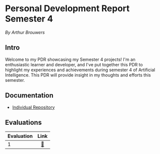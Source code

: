 # Personal Development Report Semester 4
*By Arthur Brouwers*

## Intro
Welcome to my PDR showcasing my Semester 4 projects! I'm an enthusiastic learner and developer, and I've put together this PDR to highlight my experiences and achievements during semester 4 of Artificial Intelligence.
This PDR will provide insight in my thoughts and efforts this semester.

## Documentation
- [Individual Repository](https://github.com/Arthur-Brouwers/ArthurBrouwersS4AI/tree/main/Documentation)

## Evaluations
|Evaluation|Link|
|:----|:--:|
|1|[🔗](https://github.com/Arthur-Brouwers/ArthurBrouwersS4AI/blob/main/Documentation/Evaluations/Evaluation%201.md)|
